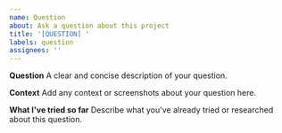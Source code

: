 ```yaml
---
name: Question
about: Ask a question about this project
title: '[QUESTION] '
labels: question
assignees: ''
---
```


**Question**
A clear and concise description of your question.

**Context**
Add any context or screenshots about your question here.

**What I've tried so far**
Describe what you've already tried or researched about this question.
